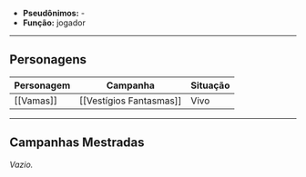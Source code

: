 - **Pseudônimos:** -
- **Função:** jogador

---

## Personagens

| Personagem | Campanha                | Situação |
| ---------- | ----------------------- | -------- |
| [[Vamas]]  | [[Vestígios Fantasmas]] | Vivo     |

---

## Campanhas Mestradas

*Vazio.*
